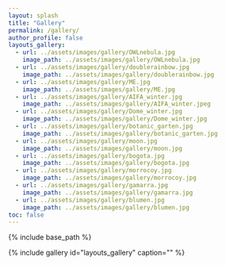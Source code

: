 ```yaml
---
layout: splash
title: "Gallery"
permalink: /gallery/
author_profile: false
layouts_gallery:
  - url: ../assets/images/gallery/OWLnebula.jpg
    image_path: ../assets/images/gallery/OWLnebula.jpg
  - url: ../assets/images/gallery/doublerainbow.jpg
    image_path: ../assets/images/gallery/doublerainbow.jpg
  - url: ../assets/images/gallery/ME.jpg
    image_path: ../assets/images/gallery/ME.jpg
  - url: ../assets/images/gallery/AIFA_winter.jpg
    image_path: ../assets/images/gallery/AIFA_winter.jpeg
  - url: ../assets/images/gallery/Dome_winter.jpg
    image_path: ../assets/images/gallery/Dome_winter.jpg
  - url: ../assets/images/gallery/botanic_garten.jpg
    image_path: ../assets/images/gallery/botanic_garten.jpg
  - url: ../assets/images/gallery/moon.jpg
    image_path: ../assets/images/gallery/moon.jpg
  - url: ../assets/images/gallery/bogota.jpg
    image_path: ../assets/images/gallery/bogota.jpg
  - url: ../assets/images/gallery/morrocoy.jpg
    image_path: ../assets/images/gallery/morrocoy.jpg
  - url: ../assets/images/gallery/gamarra.jpg
    image_path: ../assets/images/gallery/gamarra.jpg
  - url: ../assets/images/gallery/blumen.jpg
    image_path: ../assets/images/gallery/blumen.jpg
toc: false
---
```

{% include base_path %}

{% include gallery id="layouts_gallery"  caption="" %}
